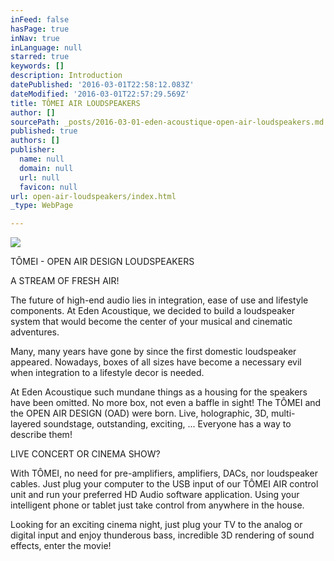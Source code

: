```yaml
---
inFeed: false
hasPage: true
inNav: true
inLanguage: null
starred: true
keywords: []
description: Introduction
datePublished: '2016-03-01T22:58:12.083Z'
dateModified: '2016-03-01T22:57:29.569Z'
title: TÔMEI AIR LOUDSPEAKERS
author: []
sourcePath: _posts/2016-03-01-eden-acoustique-open-air-loudspeakers.md
published: true
authors: []
publisher:
  name: null
  domain: null
  url: null
  favicon: null
url: open-air-loudspeakers/index.html
_type: WebPage

---
```

![](https://the-grid-user-content.s3-us-west-2.amazonaws.com/7fa490f5-12b5-476c-9548-9ec0a1a9986b.jpg)

TÔMEI - OPEN AIR DESIGN LOUDSPEAKERS

A STREAM OF FRESH AIR!

The future of high-end audio lies in integration, ease of use and lifestyle components. At Eden Acoustique, we decided to build a loudspeaker system that would become the center of your musical and cinematic adventures.

Many, many years have gone by since the first domestic loudspeaker appeared. Nowadays, boxes of all sizes have become a necessary evil when integration to a lifestyle decor is needed. 

At Eden Acoustique such mundane things as a housing for the speakers have been omitted. No more box, not even a baffle in sight! The TÔMEI and the OPEN AIR DESIGN (OAD) were born. Live, holographic, 3D, multi-layered soundstage, outstanding, exciting, ... Everyone has a way to describe them!

LIVE CONCERT OR CINEMA SHOW?

With TÔMEI, no need for pre-amplifiers, amplifiers, DACs, nor loudspeaker cables. Just plug your computer to the USB input of our TÔMEI AIR control unit and run your preferred HD Audio software application. Using your intelligent phone or tablet just take control from anywhere in the house.

Looking for an exciting cinema night, just plug your TV to the analog or digital input and enjoy thunderous bass, incredible 3D rendering of sound effects, enter the movie!